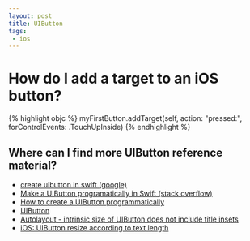 ```yaml
---
layout: post
title: UIButton
tags: 
 - ios
---
```


# How do I add a target to an iOS button?

{% highlight objc %}
myFirstButton.addTarget(self, action: "pressed:", forControlEvents: .TouchUpInside)
{% endhighlight %}

## Where can I find more UIButton reference material?

- [create uibutton in swift (google)](https://www.google.com/search?q=create+uibutton+in+swift&ie=utf-8&oe=utf-8)
- [Make a UIButton programatically in Swift (stack overflow)](http://stackoverflow.com/questions/24102191/make-a-uibutton-programatically-in-swift)
- [How to create a UIButton programmatically](http://stackoverflow.com/questions/29455107/how-to-create-a-uibutton-programmatically)
- [UIButton](https://developer.apple.com/library/ios/documentation/UIKit/Reference/UIButton_Class/)
- [Autolayout - intrinsic size of UIButton does not include title insets](http://stackoverflow.com/questions/17800288/autolayout-intrinsic-size-of-uibutton-does-not-include-title-insets)
- [iOS: UIButton resize according to text length](http://stackoverflow.com/questions/4135032/ios-uibutton-resize-according-to-text-length)